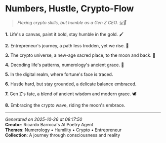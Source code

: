 # Numbers, Hustle, Crypto-Flow

> *Flexing crypto skills, but humble as a Gen Z CEO. 💻🤝*

**1.** Life's a canvas, paint it bold, stay humble in the gold. 🖌️


**2.** Entrepreneur's journey, a path less trodden, yet we rise. 💼


**3.** The crypto universe, a new-age sacred place, to the moon and back. 🚀


**4.** Decoding life's patterns, numerology's ancient grace. 🔢


**5.** In the digital realm, where fortune's face is traced.


**6.** Hustle hard, but stay grounded, a delicate balance embraced.


**7.** Gen Z's fate, a blend of ancient wisdom and modern grace. 🕊️


**8.** Embracing the crypto wave, riding the moon's embrace.



---

*Generated on 2025-10-26 at 09:17:50*  
**Creator**: Ricardo Barroca's AI Poetry Agent  
**Themes**: Numerology • Humility • Crypto • Entrepreneur  
**Collection**: A journey through consciousness and reality